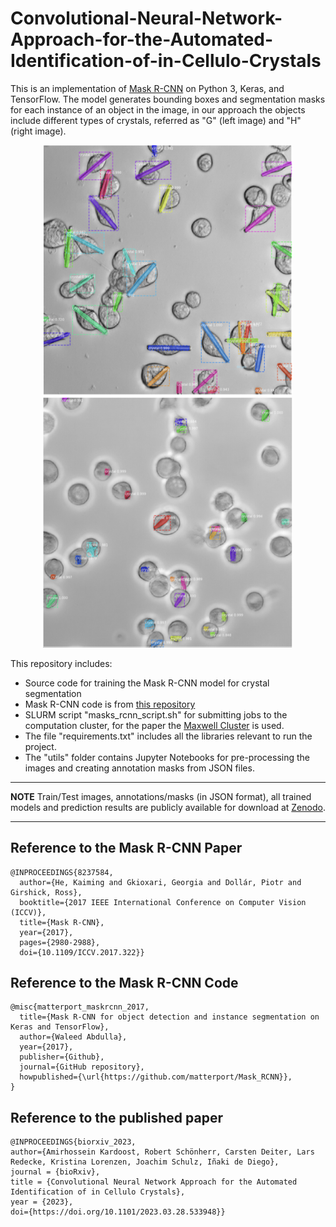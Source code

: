 # Convolutional-Neural-Network-Approach-for-the-Automated-Identification-of-in-Cellulo-Crystals

This is an implementation of [Mask R-CNN](https://arxiv.org/abs/1703.06870) on Python 3, Keras, and TensorFlow. The model generates bounding boxes and segmentation masks for each instance of an object in the image, in our approach the objects include different types of crystals, referred as "G" (left image) and "H" (right image).

<p align="center">
  <img src="assets/target-G.png" alt="Instance Segmentation Sample for Target G" width="400"/>
  <img src="assets/target-H.png" alt="Instance Segmentation Sample for Target H" width="400"/>
</p>

This repository includes:
* Source code for training the Mask R-CNN model for crystal segmentation
* Mask R-CNN code is from [this repository](https://github.com/matterport/Mask_RCNN)
* SLURM script "masks_rcnn_script.sh" for submitting jobs to the computation cluster, for the paper the [Maxwell Cluster](https://confluence.desy.de/display/MXW/) is used.
* The file "requirements.txt" includes all the libraries relevant to run the project.
* The "utils" folder contains Jupyter Notebooks for pre-processing the images and creating annotation masks from JSON files.

---
**NOTE**
Train/Test images, annotations/masks (in JSON format), all trained models and prediction results are publicly available for download at [Zenodo](https://doi.org/10.5281/zenodo.10475962).

--- 

## Reference to the Mask R-CNN Paper
````
@INPROCEEDINGS{8237584,
  author={He, Kaiming and Gkioxari, Georgia and Dollár, Piotr and Girshick, Ross},
  booktitle={2017 IEEE International Conference on Computer Vision (ICCV)}, 
  title={Mask R-CNN}, 
  year={2017},
  pages={2980-2988},
  doi={10.1109/ICCV.2017.322}}
````

## Reference to the Mask R-CNN Code
````
@misc{matterport_maskrcnn_2017,
  title={Mask R-CNN for object detection and instance segmentation on Keras and TensorFlow},
  author={Waleed Abdulla},
  year={2017},
  publisher={Github},
  journal={GitHub repository},
  howpublished={\url{https://github.com/matterport/Mask_RCNN}},
}
````

## Reference to the published paper
````
@INPROCEEDINGS{biorxiv_2023,
author={Amirhossein Kardoost, Robert Schönherr, Carsten Deiter, Lars Redecke, Kristina Lorenzen, Joachim Schulz, Iñaki de Diego},
journal = {bioRxiv},
title = {Convolutional Neural Network Approach for the Automated Identification of in Cellulo Crystals},
year = {2023},
doi={https://doi.org/10.1101/2023.03.28.533948}}
````
